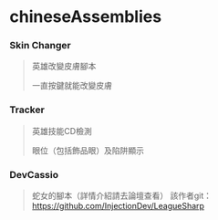 chineseAssemblies
=================
### Skin Changer  
> 英雄改變皮膚腳本  
>  
> 一直按鍵就能改變皮膚

### Tracker  
> 英雄技能CD檢測
>  
> 眼位（包括飾品眼）及陷阱顯示

### DevCassio
> 蛇女的腳本（詳情介紹請去論壇查看）
> 該作者git：https://github.com/InjectionDev/LeagueSharp